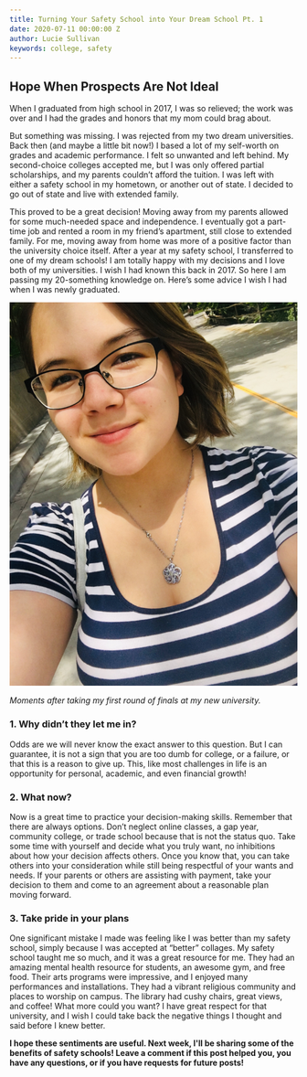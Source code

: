 ```yaml
---
title: Turning Your Safety School into Your Dream School Pt. 1
date: 2020-07-11 00:00:00 Z
author: Lucie Sullivan
keywords: college, safety
---
```


## Hope When Prospects Are Not Ideal

When I graduated from high school in 2017, I was so relieved; the work was over and I had the grades and honors that my mom could brag about.

But something was missing. I was rejected from my two dream universities. Back then (and maybe a little bit now!) I based a lot of my self-worth on grades and academic performance. I felt so unwanted and left behind. My second-choice colleges accepted me, but I was only offered partial scholarships, and my parents couldn’t afford the tuition. I was left with either a safety school in my hometown, or another out of state. I decided to go out of state and live with extended family.

This proved to be a great decision! Moving away from my parents allowed for some much-needed space and independence. I eventually got a part-time job and rented a room in my friend’s apartment, still close to extended family. For me, moving away from home was more of a positive factor than the university choice itself. After a year at my safety school, I transferred to one of my dream schools! I am totally happy with my decisions and I love both of my universities. I wish I had known this back in 2017. So here I am passing my 20-something knowledge on. Here’s some advice I wish I had when I was newly graduated.

![selfie moments after taking my first round of finals at my new university](/assets/images/img_9188.jpg "Moments after taking my first round of finals at my new university")

_Moments after taking my first round of finals at my new university._

### 1. Why didn’t they let me in?

Odds are we will never know the exact answer to this question. But I can guarantee, it is not a sign that you are too dumb for college, or a failure, or that this is a reason to give up. This, like most challenges in life is an opportunity for personal, academic, and even financial growth!

### 2. What now?

Now is a great time to practice your decision-making skills. Remember that there are always options. Don’t neglect online classes, a gap year, community college, or trade school because that is not the status quo. Take some time with yourself and decide what you truly want, no inhibitions about how your decision affects others. Once you know that, you can take others into your consideration while still being respectful of your wants and needs. If your parents or others are assisting with payment, take your decision to them and come to an agreement about a reasonable plan moving forward.

### 3. Take pride in your plans

One significant mistake I made was feeling like I was better than my safety school, simply because I was accepted at “better” collages. My safety school taught me so much, and it was a great resource for me. They had an amazing mental health resource for students, an awesome gym, and free food. Their arts programs were impressive, and I enjoyed many performances and installations. They had a vibrant religious community and places to worship on campus. The library had cushy chairs, great views, and coffee! What more could you want? I have great respect for that university, and I wish I could take back the negative things I thought and said before I knew better.

**I hope these sentiments are useful. Next week, I'll be sharing some of the benefits of safety schools! Leave a comment if this post helped you, you have any questions, or if you have requests for future posts!**